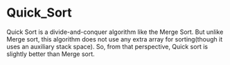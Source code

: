 # Quick_Sort
Quick Sort is a divide-and-conquer algorithm like the Merge Sort. But unlike Merge sort, this algorithm does not use any extra array for sorting(though it uses an auxiliary stack space). So, from that perspective, Quick sort is slightly better than Merge sort.
